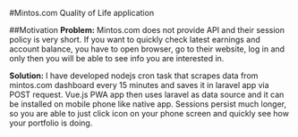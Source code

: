 #Mintos.com Quality of Life application

##Motivation
**Problem:**
Mintos.com does not provide API and their session policy is very short. If you want to quickly check latest earnings 
and account balance, you have to open browser, go to their website, log in and only then you will be able to see info 
you are interested in.

**Solution:**
I have developed nodejs cron task that scrapes data from mintos.com dashboard every 15 minutes and saves it in laravel 
app via POST request. Vue.js PWA app then uses laravel as data source and it can be installed on mobile phone like 
native app. Sessions persist much longer, so you are able to just click icon on your phone screen and quickly see how 
your portfolio is doing.